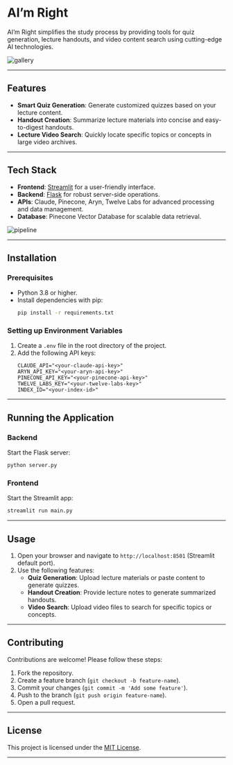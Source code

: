 # AI’m Right

AI’m Right simplifies the study process by providing tools for quiz generation, lecture handouts, and video content search using cutting-edge AI technologies.

![gallery](https://github.com/user-attachments/assets/a41738de-c75b-4023-8936-2aa32254d79f)


---

## Features
- **Smart Quiz Generation**: Generate customized quizzes based on your lecture content.
- **Handout Creation**: Summarize lecture materials into concise and easy-to-digest handouts.
- **Lecture Video Search**: Quickly locate specific topics or concepts in large video archives.

---

## Tech Stack
- **Frontend**: [Streamlit](https://streamlit.io/) for a user-friendly interface.
- **Backend**: [Flask](https://flask.palletsprojects.com/) for robust server-side operations.
- **APIs**: Claude, Pinecone, Aryn, Twelve Labs for advanced processing and data management.
- **Database**: Pinecone Vector Database for scalable data retrieval.

![pipeline](https://github.com/user-attachments/assets/1e61aa32-e393-4788-8982-a035f551e0be)

---

## Installation

### Prerequisites
- Python 3.8 or higher.
- Install dependencies with pip:
  ```bash
  pip install -r requirements.txt
  ```

### Setting up Environment Variables
1. Create a `.env` file in the root directory of the project.
2. Add the following API keys:
   ```env
   CLAUDE_API="<your-claude-api-key>"
   ARYN_API_KEY="<your-aryn-api-key>"
   PINECONE_API_KEY="<your-pinecone-api-key>"
   TWELVE_LABS_KEY="<your-twelve-labs-key>"
   INDEX_ID="<your-index-id>"
   ```

---

## Running the Application

### Backend
Start the Flask server:
   ```bash
   python server.py
   ```

### Frontend
Start the Streamlit app:
   ```bash
   streamlit run main.py
   ```

---

## Usage
1. Open your browser and navigate to `http://localhost:8501` (Streamlit default port).
2. Use the following features:
   - **Quiz Generation**: Upload lecture materials or paste content to generate quizzes.
   - **Handout Creation**: Provide lecture notes to generate summarized handouts.
   - **Video Search**: Upload video files to search for specific topics or concepts.

---

## Contributing
Contributions are welcome! Please follow these steps:
1. Fork the repository.
2. Create a feature branch (`git checkout -b feature-name`).
3. Commit your changes (`git commit -m 'Add some feature'`).
4. Push to the branch (`git push origin feature-name`).
5. Open a pull request.

---

## License
This project is licensed under the [MIT License](LICENSE).

---

